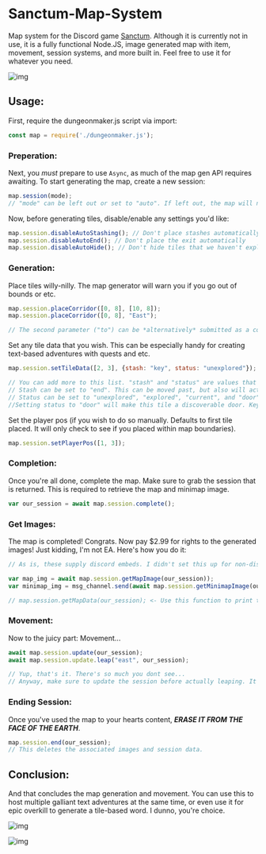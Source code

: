 # Sanctum-Map-System
Map system for the Discord game [Sanctum](https://discord.gg/CBWkESc). Although it is currently not in use, it is a fully functional Node.JS, image generated map with item, movement, session systems, and more built in. Feel free to use it for whatever you need.

![img](https://cdn.discordapp.com/attachments/501586132375568399/520047743612223488/dungeon.png)

## Usage:

First, require the dungeonmaker.js script via import:
```javascript
const map = require('./dungeonmaker.js');
```

### Preperation:

Next, you *must* prepare to use `Async`, as much of the map gen API requires awaiting.
To start generating the map, create a new session:
```javascript
map.session(mode);
// "mode" can be left out or set to "auto". If left out, the map will not generate any tiles or starting pos. If set to "auto", it will do just that as well as place items, doors, and the end point.
```

Now, before generating tiles, disable/enable any settings you'd like:
```javascript
map.session.disableAutoStashing(); // Don't place stashes automatically
map.session.disableAutoEnd(); // Don't place the exit automatically
map.session.disableAutoHide(); // Don't hide tiles that we haven't explored
```

### Generation:

Place tiles willy-nilly. The map generator will warn you if you go out of bounds or etc.
```javascript
map.session.placeCorridor([0, 8], [10, 8]);
map.session.placeCorridor([0, 8], "East");

// The second parameter ("to") can be *alternatively* submitted as a compass direction in string format for staggered placement, at the cost of an accurate stopping point.
```

Set any tile data that you wish. This can be especially handy for creating text-based adventures with quests and etc.
```javascript
map.session.setTileData([2, 3], {stash: "key", status: "unexplored"});

// You can add more to this list. "stash" and "status" are values that are planned for us in Sanctum.
// Stash can be set to "end". This can be moved past, but also will act as an exit when movement comes around.
// Status can be set to "unexplored", "explored", "current", and "door". "current" is highly discouraged, as it WILL screw with the movement system.
//Setting status to "door" will make this tile a discoverable door. Keys are needed to get past these.
```

Set the player pos (if you wish to do so manually. Defaults to first tile placed. It will only check to see if you placed within map boundaries).
```javascript
map.session.setPlayerPos([1, 3]);
```

### Completion:

Once you're all done, complete the map. Make sure to grab the session that is returned. This is required to retrieve the map and minimap image.
```javascript
var our_session = await map.session.complete();
```

### Get Images:

The map is completed! Congrats. Now pay $2.99 for rights to the generated images! Just kidding, I'm not EA. Here's how you do it:
```javascript
// As is, these supply discord embeds. I didn't set this up for non-discord use, so you will have to adjust the API get...Image() functions to return the actual images for the time being. I should update this eventually.

var map_img = await map.session.getMapImage(our_session));
var minimap_img = msg_channel.send(await map.session.getMinimapImage(our_session));

// map.session.getMapData(our_session); <- Use this function to print the map to console. Obviously it won't look great, but it allows for some quick testing! It also returns all the map data, so set it to a variable if you need the info!
```

### Movement:

Now to the juicy part: Movement...
```javascript
await map.session.update(our_session);
await map.session.update.leap("east", our_session);

// Yup, that's it. There's so much you dont see...
// Anyway, make sure to update the session before actually leaping. It is neccessito!
```

### Ending Session:

Once you've used the map to your hearts content, ***ERASE IT FROM THE FACE OF THE EARTH***.
```javascript
map.session.end(our_session);
// This deletes the associated images and session data.
```

## Conclusion:

And that concludes the map generation and movement. You can use this to host multiple galliant text adventures at the same time, or even use it for epic overkill to generate a tile-based word. I dunno, you're choice.



![img](https://cdn.discordapp.com/attachments/501586156975030273/509488023759749130/concept-export.png)

![img](https://i.imgur.com/u4aIXUN.png)
